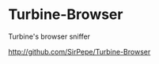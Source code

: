 Turbine-Browser
===============

Turbine's browser sniffer

http://github.com/SirPepe/Turbine-Browser
